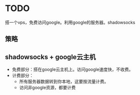 

# TODO

搭一个vps，免费访问google。利用google的服务器。shadowsocks


## 策略

## shadowsocks + google云主机

- 免费部分：搭在google云主机上。访问google速度快，不收费。
- 计费部分：
  - 所有服务器数据转到你本地，这要按流量计费。
  - 访问非google资源，都要计费
